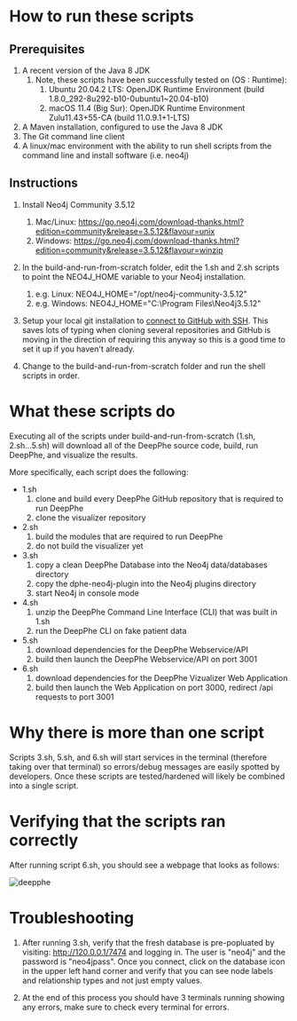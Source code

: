 # How to run these scripts

## Prerequisites
1. A recent version of the Java 8 JDK
   1.  Note, these scripts have been successfully tested on (OS : Runtime):
       1. Ubuntu 20.04.2 LTS: OpenJDK Runtime Environment (build 1.8.0_292-8u292-b10-0ubuntu1~20.04-b10)
       2. macOS 11.4 (Big Sur): OpenJDK Runtime Environment Zulu11.43+55-CA (build 11.0.9.1+1-LTS)   
3. A Maven installation, configured to use the Java 8 JDK
4. The Git command line client
5. A linux/mac environment with the ability to run shell scripts from the command line and install software (i.e. neo4j)

## Instructions
1. Install Neo4j Community 3.5.12
   1. Mac/Linux:  https://go.neo4j.com/download-thanks.html?edition=community&release=3.5.12&flavour=unix
   1. Windows: https://go.neo4j.com/download-thanks.html?edition=community&release=3.5.12&flavour=winzip


1. In the build-and-run-from-scratch folder, edit the 1.sh and 2.sh scripts to point the NEO4J_HOME variable to your Neo4j installation.
   1.  e.g. Linux: NEO4J_HOME="/opt/neo4j-community-3.5.12"
   1.  e.g. Windows: NEO4J_HOME="C:\Program Files\Neo4j3.5.12"


1. Setup your local git installation to [connect to GitHub with SSH](https://docs.github.com/en/github/authenticating-to-github/connecting-to-github-with-ssh).  This saves lots of typing when cloning several repositories and GitHub is moving in the direction of requiring this anyway so this is a good time to set it up if you haven't already.

1. Change to the build-and-run-from-scratch folder and run the shell scripts in order.



# What these scripts do
Executing all of the scripts under build-and-run-from-scratch (1.sh, 2.sh...5.sh) will download all of the DeepPhe source code, build, run DeepPhe, and visualize the results.  

More specifically, each script does the following:
- 1.sh
   1.  clone and build every DeepPhe GitHub repository that is required to run DeepPhe
   2.  clone the visualizer repository
- 2.sh   
   1. build the modules that are required to run DeepPhe
   2. do not build the visualizer yet
- 3.sh 
   1. copy a clean DeepPhe Database into the Neo4j data/databases directory  
   2. copy the dphe-neo4j-plugin into the Neo4j plugins directory
   3. start Neo4j in console mode
- 4.sh
   1. unzip the DeepPhe Command Line Interface (CLI) that was built in 1.sh
   2. run the DeepPhe CLI on fake patient data
- 5.sh 
   1. download dependencies for the DeepPhe Webservice/API
   2. build then launch the DeepPhe Webservice/API on port 3001
- 6.sh
   1. download dependencies for the DeepPhe Vizualizer Web Application
   2. build then launch the Web Application on port 3000, redirect /api requests to port 3001  

# Why there is more than one script
Scripts 3.sh, 5.sh, and 6.sh will start services in the terminal (therefore taking over that terminal) so errors/debug messages are easily spotted by developers.  Once these scripts are tested/hardened will likely be combined into a single script.

# Verifying that the scripts ran correctly

After running script 6.sh, you should see a webpage that looks as follows:

![deepphe](https://user-images.githubusercontent.com/11561825/128786082-e3f427e5-a454-4ff6-9943-deeb7b58914b.png)



# Troubleshooting

1. After running 3.sh, verify that the fresh database is pre-popluated by visiting: http://120.0.0.1/7474 and logging in.  The user is "neo4j" and the password is "neo4jpass".  Once you connect, click on the database icon in the upper left hand corner and verify that you can see node labels and relationship types and not just empty values.

2.  At the end of this process you should have 3 terminals running showing any errors, make sure to check every terminal for errors.
